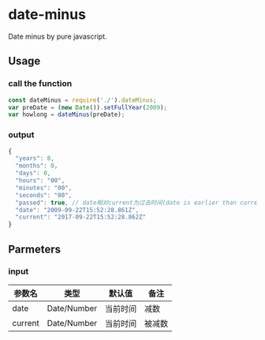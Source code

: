 # date-minus
Date minus by pure javascript.

## Usage

### call the function

```js
const dateMinus = require('./').dateMinus;
var preDate = (new Date()).setFullYear(2009);
var howlong = dateMinus(preDate);
```

### output

```js
{
  "years": 8,
  "months": 0,
  "days": 0,
  "hours": "00",
  "minutes": "00",
  "seconds": "00",
  "passed": true, // date相对current为过去时间(date is earlier than current.)
  "date": "2009-09-22T15:52:28.861Z",
  "current": "2017-09-22T15:52:28.862Z"
}
```

## Parmeters

### input

参数名	| 类型 |	默认值 |	备注
-|-|-|-
date | Date/Number |	当前时间 |	减数
current |	Date/Number |	当前时间 | 被减数
